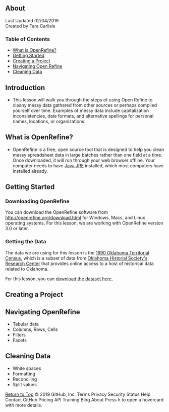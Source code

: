 ## About 
Last Updated 02/04/2019 <br/>
Created by Tara Carlisle
 
### Table of Contents

* [What is OpenRefine?](#what-is-messy-data)
* [Getting Started](#getting-started) 
* [Creating a Project](#creating-a-project)
* [Navigating Open Refine](#navigating-open-refine)
* [Cleaning Data](#cleaning-data)

## Introduction
* This lesson will walk you through the steps of using Open Refine to cleany messy data gathered from other sources or perhaps compiled yourself over time. Examples of messy data include capitalization inconsistencies, date formats, and alternative spellings for personal names, locations, or organizations. 

## What is OpenRefine?
* OpenRefine is a free, open source tool that is designed to help you clean messy spreadsheet data in large batches rather than one field at a time. Once downloaded, it will run through your web browser offline. Your computer needs to have [Java JRE](https://www.java.com/en/download/) installed, which most computers have installed already. 

## Getting Started

### Downloading OpenRefine
You can download the OpenRefine software from http://openrefine.org/download.html for Windows, Macs, and Linux operating systems. For this lesson, we are working with OpenRefine version 3.0 or later. 

### Getting the Data
The data we are using for this lesson is the [1890 Oklahoma Territorial Census](https://www.okhistory.org/research/1890), which is a subset of data from [Oklahoma Historial Society's Research Center](https://www.okhistory.org/research/index) that provides online access to a host of historical data related to Oklahoma. 

For this lesson, you can [download the dataset here.](https://github.com/tmcarlisle/OpenRefine-Humanities/blob/master/1890-OK-Census.xlsx) 

## Creating a Project

## Navigating OpenRefine
* Tabular data
* Columns, Rows, Cells
* Filters
* Facets

## Cleaning Data
* White spaces
* Formatting
* Reconciling 
* Split values



[Return to Top](#about)
© 2019 GitHub, Inc.
Terms
Privacy
Security
Status
Help
Contact GitHub
Pricing
API
Training
Blog
About
Press h to open a hovercard with more details.

